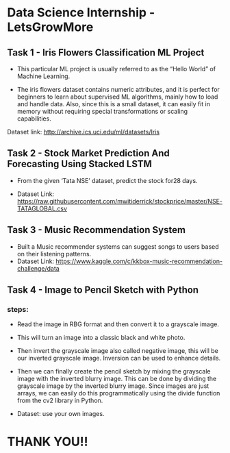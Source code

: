 # Data Science Internship - LetsGrowMore         
 ## Task 1 - Iris Flowers Classification ML Project                   
                   
   - This particular ML project is usually referred to as the “Hello World” of Machine Learning. 

   - The iris flowers dataset contains numeric attributes, and it is perfect for beginners to learn about supervised ML algorithms, mainly how to load and handle data. Also, since this is a small dataset, it can easily fit in memory without requiring special transformations or scaling capabilities.

Dataset link: http://archive.ics.uci.edu/ml/datasets/Iris 

                
        
  ## Task 2 - Stock Market Prediction And Forecasting Using Stacked LSTM
   - From the given ‘Tata NSE’ dataset, predict the stock for28 days.
 
 
   - Dataset Link: https://raw.githubusercontent.com/mwitiderrick/stockprice/master/NSE-TATAGLOBAL.csv


  ## Task 3 - Music Recommendation System
                                         
   - Built a  Music recommender systems can suggest songs to users based on their listening patterns. 
   - Dataset Link: https://www.kaggle.com/c/kkbox-music-recommendation-challenge/data



  ## Task 4 - Image to Pencil Sketch with Python
                                       
### steps:
   - Read the image in RBG format and then convert it to a grayscale image.

   - This will turn an image into a classic black and white photo. 

   - Then  invert the grayscale image also called negative image, this will be our inverted grayscale image. Inversion can be used to enhance details. 

   - Then we can finally create the pencil sketch by mixing the grayscale image with the inverted blurry image. This can be done by dividing the grayscale image by the inverted blurry image. Since images are just arrays, we can easily do this programmatically using the divide function from the cv2 library in Python.

   - Dataset: use your own images.

 #                                              THANK YOU!!                  

